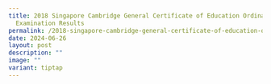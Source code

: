 ```yaml
---
title: 2018 Singapore Cambridge General Certificate of Education Ordinary Level
  Examination Results
permalink: /2018-singapore-cambridge-general-certificate-of-education-ordinary-level-examination-results/
date: 2024-06-26
layout: post
description: ""
image: ""
variant: tiptap
---
```

